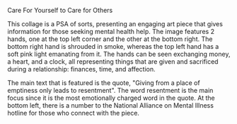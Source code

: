 Care For Yourself to Care for Others

This collage is a PSA of sorts, presenting an engaging art piece that gives information for those seeking mental health help. The image features 2 hands, one at the top left corner and the other at the bottom right. The bottom right hand is shrouded in smoke, whereas the top left hand has a soft pink light emanating from it. The hands can be seen exchanging money, a heart, and a clock, all representing things that are given and sacrificed during a relationship: finances, time, and affection. 

The main text that is featured is the quote, "Giving from a place of emptiness only leads to resentment". The word resentment is the main focus since it is the most emotionally charged word in the quote. At the bottom left, there is a number to the National Alliance on Mental Illness hotline for those who connect with the piece.
